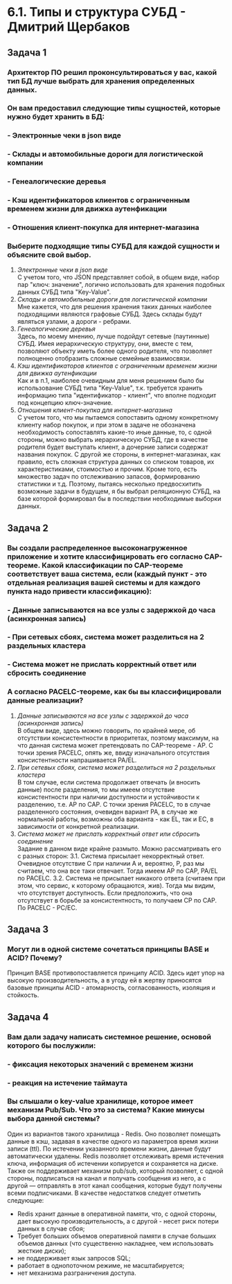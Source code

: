 # 6.1. Типы и структура СУБД - Дмитрий Щербаков

## Задача 1

### Архитектор ПО решил проконсультироваться у вас, какой тип БД лучше выбрать для хранения определенных данных.
### Он вам предоставил следующие типы сущностей, которые нужно будет хранить в БД:
### - Электронные чеки в json виде
### - Склады и автомобильные дороги для логистической компании
### - Генеалогические деревья
### - Кэш идентификаторов клиентов с ограниченным временем жизни для движка аутенфикации
### - Отношения клиент-покупка для интернет-магазина
### Выберите подходящие типы СУБД для каждой сущности и объясните свой выбор.

1. *Электронные чеки в json виде*\
С учетом того, что JSON представляет собой, в общем виде, набор пар "ключ: значение", логично использовать для хранения подобных данных СУБД типа "Key-Value".
2. *Склады и автомобильные дороги для логистической компании*\
Мне кажется, что для решения хранения таких данных наиболее подходящими являются графовые СУБД. Здесь склады будут являться узлами, а дороги - ребрами.
3. *Генеалогические деревья*\
Здесь, по моему мнению, лучше подойдут сетевые (паутинные) СУБД. Имея иерархическую структуру, они, вместе с тем, позволяют объекту иметь более одного родителя, что позволяет полноценно отобразить сложные семейные взаимосвязи.
4. *Кэш идентификаторов клиентов с ограниченным временем жизни для движка аутенфикации*\
Как и в п.1, наиболее очевидным для меня решением было бы использование СУБД типа "Key-Value", т.к. требуется хранить информацию типа "идентификатор - клиент", что вполне подходит под концепцию ключ-значение.
5. *Отношения клиент-покупка для интернет-магазина*\
С учетом того, что мы пытаемся сопоставить одному конкретному клиенту набор покупок, и при этом в задаче не обозначена необходимость сопоставлять какие-то иные данные, то, с одной стороны, можно выбрать иерархическую СУБД, где в качестве родителя будет выступать клиент, а дочерние записи содержат названия покупок. С другой же стороны, в интернет-магазинах, как правило, есть сложная структура данных со списком товаров, их характеристиками, стоимостью и прочим. Кроме того, есть множество задач по отслеживанию запасов, формированию статистики и т.д. Поэтому, пытаясь несколько предвосхитить возможные задачи в будущем, я бы выбрал реляционную СУБД, на базе которой формировал бы в последствии необходимые выборки данных.

## Задача 2
### Вы создали распределенное высоконагруженное приложение и хотите классифицировать его согласно CAP-теореме. Какой классификации по CAP-теореме соответствует ваша система, если (каждый пункт - это отдельная реализация вашей системы и для каждого пункта надо привести классификацию):
### - Данные записываются на все узлы с задержкой до часа (асинхронная запись)
### - При сетевых сбоях, система может разделиться на 2 раздельных кластера
### - Система может не прислать корректный ответ или сбросить соединение
### А согласно PACELC-теореме, как бы вы классифицировали данные реализации?

1. *Данные записываются на все узлы с задержкой до часа (асинхронная запись)*\
В общем виде, здесь можно говорить, по крайней мере, об отсутствии консистентности в приоритетах, поэтому максимум, на что данная система может претендовать по CAP-теореме - AP. С точки зрения PACELC, опять же, ввиду изначального отсутствия консистентности напрашивается PA/EL.
2. *При сетевых сбоях, система может разделиться на 2 раздельных кластера*\
В том случае, если система продолжает отвечать (и вносить данные) после разделения, то мы имеем отсутствие консистентности при наличии доступности и устойчивости к разделению, т.е. AP по CAP. С точки зрения PACELC, то в случае разделенного состояния, очевиден вариант PA, в случае же нормальной работы, возможны оба варианта - как EL, так и EC, в зависимости от конкретной реализации.
3. *Система может не прислать корректный ответ или сбросить соединение*\
Задание в данном виде крайне размыто. Можно рассматривать его с разных сторон:
3.1. Система присылает некорректный ответ. Очевидное отсутствие С при наличии А и, вероятно, Р, раз мы считаем, что она все таки отвечает. Тогда имеем AP по CAP, PA/EL по PACELC.
3.2. Система не присылает никакого ответа (считаем при этом, что сервис, к которому обращаются, жив). Тогда мы видим, что отсутствует доступность. Если предположить, что она отсутствует в борьбе за консистентность, то получаем CP по САР. По PACELC - PC/EC.


## Задача 3
### Могут ли в одной системе сочетаться принципы BASE и ACID? Почему?
Принцип BASE противопоставляется принципу ACID. Здесь идет упор на высокую производительность, а в угоду ей в жертву приносятся базовые принципы ACID - атомарность, согласованность, изоляция и стойкость.

## Задача 4
### Вам дали задачу написать системное решение, основой которого бы послужили:
### - фиксация некоторых значений с временем жизни
### - реакция на истечение таймаута
### Вы слышали о key-value хранилище, которое имеет механизм Pub/Sub. Что это за система? Какие минусы выбора данной системы?
Один из вариантов такого хранилища - Redis. Оно позволяет помещать данные в кэш, задавая в качестве одного из параметров время жизни записи (ttl). По истечении указанного времени жизни, данные будут автоматически удалены. Redis позволяет отслеживать время истечения ключа, информация об истечении копируется и сохраняется на диске. Также он поддерживает механизм pub/sub, который позволяет, с одной стороны, подписаться на канал и получать сообщения из него, а с другой — отправлять в этот канал сообщения, которые будут получены всеми подписчиками.
В качестве недостатков следует отметить следующие:
- Redis хранит данные в оперативной памяти, что, с одной стороны, дает высокую производительность, а с другой - несет риск потери данных в случае сбоя;
- Требует больших объемов оперативной памяти в случае больших объемов данных (что существенно накладнее, чем использовать жесткие диски);
- не поддерживает язык запросов SQL;
- работает в однопоточном режиме, не масштабируется;
- нет механизма разграничения доступа.

